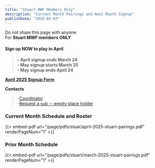 ```yaml
---
title: "Stuart MWF Members Only"
description: "Current Month Pairings and Next Month Signup"
publishDate: "2025-03-07"
---
```


Do not share this page with anyone\
For **Stuart MWF members ONLY**

#### **Sign up NOW to play in April**
>**- April signup ends March 24**\
>**- May signup starts March 25**\
>**- May signup ends  April 24**

**[April 2025 Signup Form](https://forms.gle/2sjJW4dYT69odeE5A)**

**Contacts**
>-[Coordinator](mailto:mark@onthegoleisure.com)\
>-[Request a sub -- empty place holder](mailto:mark@onthegoleisure.com)

### **Current Month Schedule and Roster**
{{< embed-pdf url="/page/pdfs/stuar/april-2025-stuart-pairings.pdf" renderPageNum="1" >}}
### **Prior Month Schedule**
{{< embed-pdf url="/page/pdfs/stuart/march-2025-stuart-pairings.pdf" renderPageNum="1" >}}
